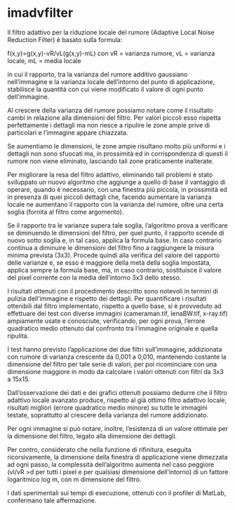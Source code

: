 # imadvfilter
Il filtro adattivo per la riduzione locale del rumore (Adaptive Local Noise Reduction Filter) è basato sulla formula:

f(x,y)=g(x,y)-vR/vL(g(x,y)-mL) con vR = varianza rumore, vL = varianza locale, mL = media locale

in cui il rapporto, tra la varianza del rumore additivo gaussiano nell’immagine e la varianza locale dell’intorno del punto di applicazione, stabilisce la quantità con cui viene modificato il valore di ogni punto dell’immagine.

Al crescere della varianza del rumore possiamo notare come il risultato cambi in relazione alla dimensioni del filtro. Per valori piccoli esso rispetta perfettamente i dettagli ma non riesce a ripulire le zone ampie prive di particolari e l’immagine appare chiazzata.

Se aumentiamo le dimensioni, le zone ampie risultano molto più uniformi e i dettagli non sono sfuocati ma, in prossimità ed in corrispondenza di questi il rumore non viene eliminato, lasciando tali zone praticamente inalterate.

Per migliorare la resa del filtro adattivo, eliminando tali problemi è stato sviluppato un nuovo algoritmo che aggiunge a quello di base il vantaggio di operare, quando è necessario, con una finestra più piccola, in prossimità ed in presenza di quei piccoli dettagli che, facendo aumentare la varianza locale ne aumentano il rapporto con la varianza del rumore, oltre una certa soglia (fornita al filtro come argomento).

Se il rapporto tra le varianze supera tale soglia, l’algoritmo prova a verificare se diminuendo le dimensioni del filtro, per quel punto, il rapporto scende di nuovo sotto soglia e, in tal caso, applica la formula base. In caso contrario continua a diminuire le dimensioni del filtro fino a raggiungere la misura minima prevista (3x3). Procede quindi alla verifica del valore del rapporto delle varianze e, se esso è maggiore della metà della soglia impostata, applica sempre la formula base, ma, in caso contrario, sostituisce il valore del pixel corrente con la media dell’intorno 3x3 dello stesso.

I risultati ottenuti con il procedimento descritto sono notevoli in termini di pulizia dell’immagine e rispetto dei dettagli.
Per quantificare i risultati ottenibili dal filtro implementato, rispetto a quello base, si è provveduto ad effettuare dei test con diverse immagini (cameraman.tif, lenaBW.tif, x-ray.tif) ampiamente usate e conosciute, verificando, per ogni prova, l’errore quadratico medio ottenuto dal confronto tra l’immagine originale e quella ripulita.

I test hanno previsto l’applicazione dei due filtri sull’immagine, addizionata con rumore di varianza crescente da 0,001 a 0,010, mantenendo costante la dimensione del filtro per tale serie di valori, per poi ricominciare con una dimensione maggiore in modo da calcolare i valori ottenuti con filtri da 3x3 a 15x15.

Dall’osservazione dei dati e dei grafici ottenuti possiamo dedurre che il filtro adattivo locale avanzato produce, rispetto al già ottimo filtro adattivo locale, risultati migliori (errore quadratico medio minore) su tutte le immagini testate, soprattutto al crescere della varianza del rumore addizionato.

Per ogni immagine si può notare, inoltre, l’esistenza di un valore ottimale per la dimensione del filtro, legato alla dimensione dei dettagli.

Per contro, considerato che nella funzione di rifinitura, eseguita ricorsivamente, la dimensione della finestra di applicazione viene dimezzata ad ogni passo, la complessità dell’algoritmo aumenta nel caso peggiore (vl/vR >d per tutti i pixel e per qualsiasi dimensione dell’intorno) di un fattore logaritmico log m, con m dimensione del filtro. 

I dati sperimentali sui tempi di esecuzione, ottenuti con il profiler di MatLab, confermano tale affermazione.
